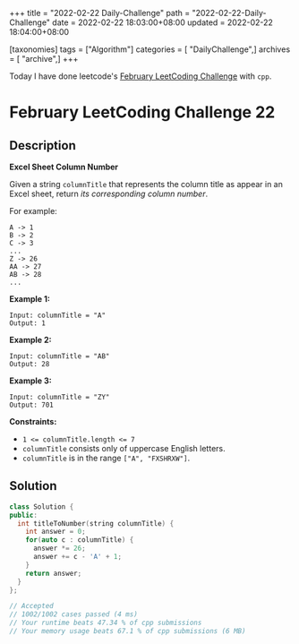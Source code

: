+++
title = "2022-02-22 Daily-Challenge"
path = "2022-02-22-Daily-Challenge"
date = 2022-02-22 18:03:00+08:00
updated = 2022-02-22 18:04:00+08:00

[taxonomies]
tags = ["Algorithm"]
categories = [ "DailyChallenge",]
archives = [ "archive",]
+++

Today I have done leetcode's [February LeetCoding Challenge](https://leetcode.com/problems/excel-sheet-column-number/) with `cpp`.

<!-- more -->

# February LeetCoding Challenge 22

## Description

**Excel Sheet Column Number**

Given a string `columnTitle` that represents the column title as appear in an Excel sheet, return *its corresponding column number*.

For example:

```
A -> 1
B -> 2
C -> 3
...
Z -> 26
AA -> 27
AB -> 28 
...
```

 

**Example 1:**

```
Input: columnTitle = "A"
Output: 1
```

**Example 2:**

```
Input: columnTitle = "AB"
Output: 28
```

**Example 3:**

```
Input: columnTitle = "ZY"
Output: 701
```

 

**Constraints:**

- `1 <= columnTitle.length <= 7`
- `columnTitle` consists only of uppercase English letters.
- `columnTitle` is in the range `["A", "FXSHRXW"]`.

## Solution

``` cpp
class Solution {
public:
  int titleToNumber(string columnTitle) {
    int answer = 0;
    for(auto c : columnTitle) {
      answer *= 26;
      answer += c - 'A' + 1;
    }
    return answer;
  }
};

// Accepted
// 1002/1002 cases passed (4 ms)
// Your runtime beats 47.34 % of cpp submissions
// Your memory usage beats 67.1 % of cpp submissions (6 MB)
```
